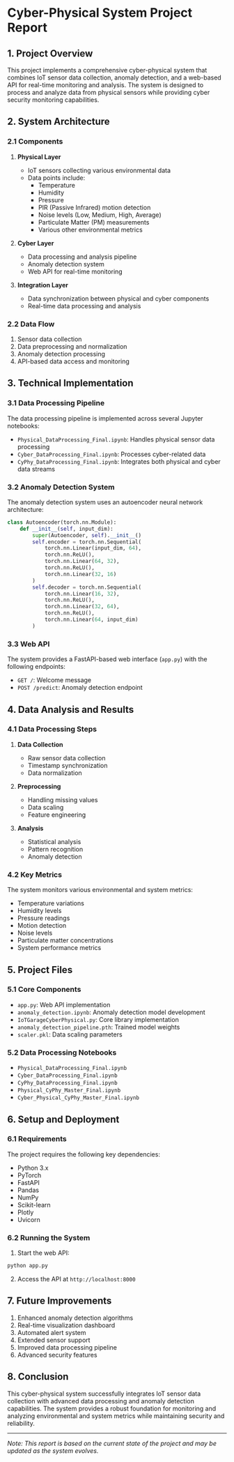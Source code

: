 # Cyber-Physical System Project Report

## 1. Project Overview

This project implements a comprehensive cyber-physical system that combines IoT sensor data collection, anomaly detection, and a web-based API for real-time monitoring and analysis. The system is designed to process and analyze data from physical sensors while providing cyber security monitoring capabilities.

## 2. System Architecture

### 2.1 Components

1. **Physical Layer**
   - IoT sensors collecting various environmental data
   - Data points include:
     - Temperature
     - Humidity
     - Pressure
     - PIR (Passive Infrared) motion detection
     - Noise levels (Low, Medium, High, Average)
     - Particulate Matter (PM) measurements
     - Various other environmental metrics

2. **Cyber Layer**
   - Data processing and analysis pipeline
   - Anomaly detection system
   - Web API for real-time monitoring

3. **Integration Layer**
   - Data synchronization between physical and cyber components
   - Real-time data processing and analysis

### 2.2 Data Flow

1. Sensor data collection
2. Data preprocessing and normalization
3. Anomaly detection processing
4. API-based data access and monitoring

## 3. Technical Implementation

### 3.1 Data Processing Pipeline

The data processing pipeline is implemented across several Jupyter notebooks:

- `Physical_DataProcessing_Final.ipynb`: Handles physical sensor data processing
- `Cyber_DataProcessing_Final.ipynb`: Processes cyber-related data
- `CyPhy_DataProcessing_Final.ipynb`: Integrates both physical and cyber data streams

### 3.2 Anomaly Detection System

The anomaly detection system uses an autoencoder neural network architecture:

```python
class Autoencoder(torch.nn.Module):
    def __init__(self, input_dim):
        super(Autoencoder, self).__init__()
        self.encoder = torch.nn.Sequential(
            torch.nn.Linear(input_dim, 64),
            torch.nn.ReLU(),
            torch.nn.Linear(64, 32),
            torch.nn.ReLU(),
            torch.nn.Linear(32, 16)
        )
        self.decoder = torch.nn.Sequential(
            torch.nn.Linear(16, 32),
            torch.nn.ReLU(),
            torch.nn.Linear(32, 64),
            torch.nn.ReLU(),
            torch.nn.Linear(64, input_dim)
        )
```

### 3.3 Web API

The system provides a FastAPI-based web interface (`app.py`) with the following endpoints:

- `GET /`: Welcome message
- `POST /predict`: Anomaly detection endpoint

## 4. Data Analysis and Results

### 4.1 Data Processing Steps

1. **Data Collection**
   - Raw sensor data collection
   - Timestamp synchronization
   - Data normalization

2. **Preprocessing**
   - Handling missing values
   - Data scaling
   - Feature engineering

3. **Analysis**
   - Statistical analysis
   - Pattern recognition
   - Anomaly detection

### 4.2 Key Metrics

The system monitors various environmental and system metrics:

- Temperature variations
- Humidity levels
- Pressure readings
- Motion detection
- Noise levels
- Particulate matter concentrations
- System performance metrics

## 5. Project Files

### 5.1 Core Components

- `app.py`: Web API implementation
- `anomaly_detection.ipynb`: Anomaly detection model development
- `IoTGarageCyberPhysical.py`: Core library implementation
- `anomaly_detection_pipeline.pth`: Trained model weights
- `scaler.pkl`: Data scaling parameters

### 5.2 Data Processing Notebooks

- `Physical_DataProcessing_Final.ipynb`
- `Cyber_DataProcessing_Final.ipynb`
- `CyPhy_DataProcessing_Final.ipynb`
- `Physical_CyPhy_Master_Final.ipynb`
- `Cyber_Physical_CyPhy_Master_Final.ipynb`

## 6. Setup and Deployment

### 6.1 Requirements

The project requires the following key dependencies:
- Python 3.x
- PyTorch
- FastAPI
- Pandas
- NumPy
- Scikit-learn
- Plotly
- Uvicorn

### 6.2 Running the System

1. Start the web API:
```bash
python app.py
```

2. Access the API at `http://localhost:8000`

## 7. Future Improvements

1. Enhanced anomaly detection algorithms
2. Real-time visualization dashboard
3. Automated alert system
4. Extended sensor support
5. Improved data processing pipeline
6. Advanced security features

## 8. Conclusion

This cyber-physical system successfully integrates IoT sensor data collection with advanced data processing and anomaly detection capabilities. The system provides a robust foundation for monitoring and analyzing environmental and system metrics while maintaining security and reliability.

---

*Note: This report is based on the current state of the project and may be updated as the system evolves.* 